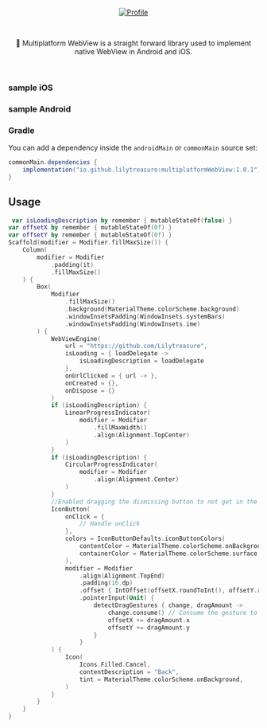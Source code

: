 <p align="center">
  <a href="https://central.sonatype.com/artifact/io.github.lilytreasure/multiplatformWebView"><img alt="Profile" src="https://badgen.net/badge/Maven Central/v1.0.1/blue?icon=github"/></a>
</p><br>

<p align="center">
👻 Multiplatform WebView is a straight forward library used to implement native WebView in Android and iOS.
</p><br>

### sample iOS


### sample Android


### Gradle

You can add a dependency inside the `androidMain` or `commonMain` source set:

```gradle
commonMain.dependencies {
    implementation("io.github.lilytreasure:multiplatformWebView:1.0.1")
}
```

## Usage

```kotlin
 var isLoadingDescription by remember { mutableStateOf(false) }
var offsetX by remember { mutableStateOf(0f) }
var offsetY by remember { mutableStateOf(0f) }
Scaffold(modifier = Modifier.fillMaxSize()) {
    Column(
        modifier = Modifier
            .padding(it)
            .fillMaxSize()
    ) {
        Box(
            Modifier
                .fillMaxSize()
                .background(MaterialTheme.colorScheme.background)
                .windowInsetsPadding(WindowInsets.systemBars)
                .windowInsetsPadding(WindowInsets.ime)
        ) {
            WebViewEngine(
                url = "https://github.com/Lilytreasure",
                isLoading = { loadDelegate ->
                    isLoadingDescription = loadDelegate
                },
                onUrlClicked = { url -> },
                onCreated = {},
                onDispose = {}
            )
            if (isLoadingDescription) {
                LinearProgressIndicator(
                    modifier = Modifier
                        .fillMaxWidth()
                        .align(Alignment.TopCenter)
                )
            }
            if (isLoadingDescription) {
                CircularProgressIndicator(
                    modifier = Modifier
                        .align(Alignment.Center)
                )
            }
            //Enabled dragging the dismissing button to not get in the way of the WebView content
            IconButton(
                onClick = {
                    // Handle onClick
                },
                colors = IconButtonDefaults.iconButtonColors(
                    contentColor = MaterialTheme.colorScheme.onBackground,
                    containerColor = MaterialTheme.colorScheme.surface,
                ),
                modifier = Modifier
                    .align(Alignment.TopEnd)
                    .padding(16.dp)
                    .offset { IntOffset(offsetX.roundToInt(), offsetY.roundToInt()) }
                    .pointerInput(Unit) {
                        detectDragGestures { change, dragAmount ->
                            change.consume() // Consume the gesture to prevent interference with other gestures
                            offsetX += dragAmount.x
                            offsetY += dragAmount.y
                        }
                    }
            ) {
                Icon(
                    Icons.Filled.Cancel,
                    contentDescription = "Back",
                    tint = MaterialTheme.colorScheme.onBackground,
                )
            }
        }
    }
}

```
